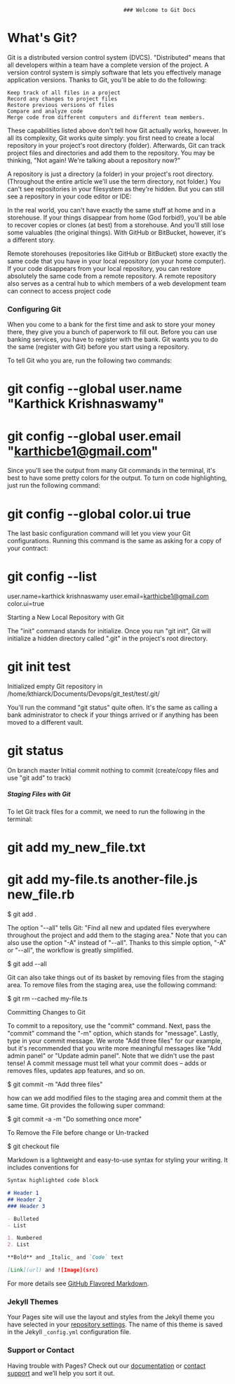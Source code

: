                                          ### Welcome to Git Docs

# What's Git?

Git is a distributed version control system (DVCS). "Distributed" means that all developers within a team have a complete version of the project. A version control system is simply software that lets you effectively manage application versions. Thanks to Git, you'll be able to do the following:

    Keep track of all files in a project
    Record any changes to project files
    Restore previous versions of files
    Compare and analyze code
    Merge code from different computers and different team members.

These capabilities listed above don't tell how Git actually works, however. In all its complexity, Git works quite simply: you first need to create a local repository in your project's root directory (folder). Afterwards, Git can track project files and directories and add them to the repository. You may be thinking, "Not again! We're talking about a repository now?"

A repository is just a directory (a folder) in your project's root directory. (Throughout the entire article we'll use the term directory, not folder.) You can't see repositories in your filesystem as they're hidden. But you can still see a repository in your code editor or IDE:

In the real world, you can't have exactly the same stuff at home and in a storehouse. If your things disappear from home (God forbid!), you'll be able to recover copies or clones (at best) from a storehouse. And you'll still lose some valuables (the original things). With GitHub or BitBucket, however, it's a different story.

Remote storehouses (repositories like GitHub or BitBucket) store exactly the same code that you have in your local repository (on your home computer). If your code disappears from your local repository, you can restore absolutely the same code from a remote repository. A remote repository also serves as a central hub to which members of a web development team can connect to access project code

### Configuring Git
When you come to a bank for the first time and ask to store your money there, they give you a bunch of paperwork to fill out. Before you can use banking services, you have to register with the bank. Git wants you to do the same (register with Git) before you start using a repository.

To tell Git who you are, run the following two commands:

# git config --global user.name "Karthick Krishnaswamy"
# git config --global user.email "karthicbe1@gmail.com"

Since you'll see the output from many Git commands in the terminal, it's best to have some pretty colors for the output. To turn on code highlighting, just run the following command:

# git config --global color.ui true

The last basic configuration command will let you view your Git configurations. Running this command is the same as asking for a copy of your contract:

# git config --list
user.name=karthick krishnaswamy
user.email=karthicbe1@gmail.com
color.ui=true

Starting a New Local Repository with Git

The "init" command stands for initialize. Once you run "git init", Git will initialize a hidden directory called ".git" in the project's root directory. 

# git init test
Initialized empty Git repository in /home/kthiarck/Documents/Devops/git_test/test/.git/

You'll run the command "git status" quite often. It's the same as calling a bank administrator to check if your things arrived or if anything has been moved to a different vault.

# git status
On branch master
Initial commit
nothing to commit (create/copy files and use "git add" to track)


##### Staging Files with Git

To let Git track files for a commit, we need to run the following in the terminal:

# git add my_new_file.txt

# git add my-file.ts another-file.js new_file.rb

$ git add .

The option "--all" tells Git: "Find all new and updated files everywhere throughout the project and add them to the staging area." Note that you can also use the option "-A" instead of "--all". Thanks to this simple option, "-A" or "--all", the workflow is greatly simplified.

$ git add --all

Git can also take things out of its basket by removing files from the staging area. To remove files from the staging area, use the following command:

$ git rm --cached my-file.ts

Committing Changes to Git

To commit to a repository, use the "commit" command. Next, pass the "commit" command the "-m" option, which stands for "message". Lastly, type in your commit message. We wrote "Add three files" for our example, but it's recommended that you write more meaningful messages like "Add admin panel" or "Update admin panel". Note that we didn't use the past tense! A commit message must tell what your commit does – adds or removes files, updates app features, and so on.

$ git commit -m "Add three files"

how can we add modified files to the staging area and commit them at the same time. Git provides the following super command:

$ git commit -a -m "Do something once more"


To Remove the File before change or Un-tracked 

$ git checkout file


Markdown is a lightweight and easy-to-use syntax for styling your writing. It includes conventions for

```markdown
Syntax highlighted code block

# Header 1
## Header 2
### Header 3

- Bulleted
- List

1. Numbered
2. List

**Bold** and _Italic_ and `Code` text

[Link](url) and ![Image](src)
```

For more details see [GitHub Flavored Markdown](https://guides.github.com/features/mastering-markdown/).

### Jekyll Themes

Your Pages site will use the layout and styles from the Jekyll theme you have selected in your [repository settings](https://github.com/karthicbe1982/karthick.github.io/settings). The name of this theme is saved in the Jekyll `_config.yml` configuration file.

### Support or Contact

Having trouble with Pages? Check out our [documentation](https://help.github.com/categories/github-pages-basics/) or [contact support](https://github.com/contact) and we’ll help you sort it out.
